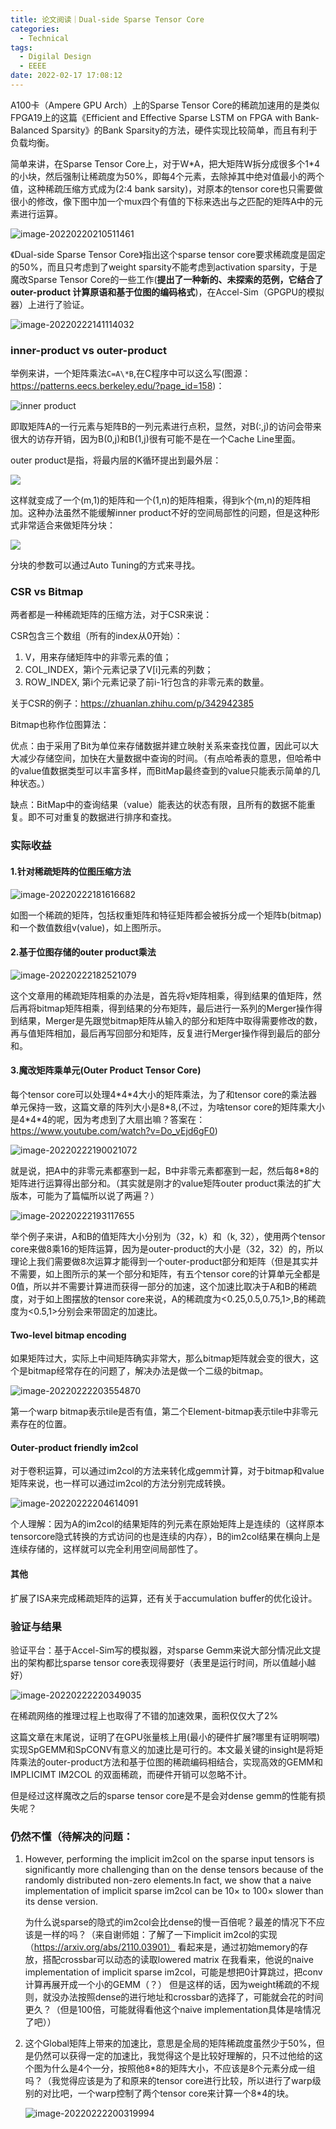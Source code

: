 ```yaml
---
title: 论文阅读｜Dual-side Sparse Tensor Core
categories:
  - Technical
tags:
  - Digilal Design
  - EEEE
date: 2022-02-17 17:08:12
---
```


A100卡（Ampere GPU Arch）上的Sparse Tensor Core的稀疏加速用的是类似FPGA19上的这篇《Efficient and Effective Sparse LSTM on FPGA with Bank-Balanced Sparsity》的Bank Sparsity的方法，硬件实现比较简单，而且有利于负载均衡。

简单来讲，在Sparse Tensor Core上，对于W\*A，把大矩阵W拆分成很多个1\*4的小块，然后强制让稀疏度为50%，即每4个元素，去除掉其中绝对值最小的两个值，这种稀疏压缩方式成为(2:4 bank sarsity)，对原本的tensor core也只需要做很小的修改，像下图中加一个mux四个有值的下标来选出与之匹配的矩阵A中的元素进行运算。

![image-20220220210511461](https://leiblog-imgbed.oss-cn-beijing.aliyuncs.com/img/image-20220220210511461.png)

<!-- more -->

《Dual-side Sparse Tensor Core》指出这个sparse tensor core要求稀疏度是固定的50%，而且只考虑到了weight sparsity不能考虑到activation sparsity，于是魔改Sparse Tensor Core的一些工作(**提出了一种新的、未探索的范例，它结合了 outer-product 计算原语和基于位图的编码格式**)，在Accel-Sim（GPGPU的模拟器）上进行了验证。

![image-20220222141114032](https://leiblog-imgbed.oss-cn-beijing.aliyuncs.com/img/image-20220222141114032.png)

### inner-product vs outer-product

举例来讲，一个矩阵乘法`C=A\*B`,在C程序中可以这么写(图源：https://patterns.eecs.berkeley.edu/?page_id=158)：

![inner product](https://leiblog-imgbed.oss-cn-beijing.aliyuncs.com/img/20220221185923.png)

即取矩阵A的一行元素与矩阵B的一列元素进行点积，显然，对B(:,j)的访问会带来很大的访存开销，因为B(0,j)和B(1,j)很有可能不是在一个Cache Line里面。

outer product是指，将最内层的K循环提出到最外层：

![](https://leiblog-imgbed.oss-cn-beijing.aliyuncs.com/img/20220221191615.png)

这样就变成了一个(m,1)的矩阵和一个(1,n)的矩阵相乘，得到k个(m,n)的矩阵相加。这种办法虽然不能缓解inner product不好的空间局部性的问题，但是这种形式非常适合来做矩阵分块：

![](https://leiblog-imgbed.oss-cn-beijing.aliyuncs.com/img/20220221192433.png)

分块的参数可以通过Auto Tuning的方式来寻找。

### CSR vs Bitmap

两者都是一种稀疏矩阵的压缩方法，对于CSR来说：

CSR包含三个数组（所有的index从0开始）：

1. V，用来存储矩阵中的非零元素的值；
2. COL_INDEX，第i个元素记录了V[i]元素的列数；
3. ROW_INDEX, 第i个元素记录了前i-1行包含的非零元素的数量。

关于CSR的例子：https://zhuanlan.zhihu.com/p/342942385

Bitmap也称作位图算法：

优点：由于采用了Bit为单位来存储数据并建立映射关系来查找位置，因此可以大大减少存储空间，加快在大量数据中查询的时间。（有点哈希表的意思，但哈希中的value值数据类型可以丰富多样，而BitMap最终查到的value只能表示简单的几种状态。）

缺点：BitMap中的查询结果（value）能表达的状态有限，且所有的数据不能重复。即不可对重复的数据进行排序和查找。

### 实际收益

#### 1.针对稀疏矩阵的位图压缩方法

![image-20220222181616682](https://leiblog-imgbed.oss-cn-beijing.aliyuncs.com/img/image-20220222181616682.png)

如图一个稀疏的矩阵，包括权重矩阵和特征矩阵都会被拆分成一个矩阵b(bitmap)和一个数值数组v(value)，如上图所示。

#### 2.基于位图存储的outer product乘法

![image-20220222182521079](https://leiblog-imgbed.oss-cn-beijing.aliyuncs.com/img/image-20220222182521079.png)

这个文章用的稀疏矩阵相乘的办法是，首先将v矩阵相乘，得到结果的值矩阵，然后再将bitmap矩阵相乘，得到结果的分布矩阵，最后进行一系列的Merger操作得到结果，Merger是先跟觉bitmap矩阵从输入的部分和矩阵中取得需要修改的数，再与值矩阵相加，最后再写回部分和矩阵，反复进行Merger操作得到最后的部分和。

#### 3.魔改矩阵乘单元(Outer Product Tensor Core)

每个tensor core可以处理4\*4\*4大小的矩阵乘法，为了和tensor core的乘法器单元保持一致，这篇文章的阵列大小是8\*8,(不过，为啥tensor core的矩阵乘大小是4\*4\*4的呢，因为考虑到了大扇出嘛？答案在：https://www.youtube.com/watch?v=Do_vEjd6gF0)

![image-20220222190021072](https://leiblog-imgbed.oss-cn-beijing.aliyuncs.com/img/image-20220222190021072.png)

就是说，把A中的非零元素都塞到一起，B中非零元素都塞到一起，然后每8*8的矩阵进行运算得出部分和。（其实就是刚才的value矩阵outer product乘法的扩大版本，可能为了篇幅所以说了两遍？）

![image-20220222193117655](https://leiblog-imgbed.oss-cn-beijing.aliyuncs.com/img/image-20220222193117655.png)

举个例子来讲，A和B的值矩阵大小分别为（32，k）和（k, 32），使用两个tensor core来做8乘16的矩阵运算，因为是outer-product的大小是（32，32）的，所以理论上我们需要做8次运算才能得到一个outer-product部分和矩阵（但是其实并不需要，如上图所示的某一个部分和矩阵，有五个tensor core的计算单元全都是0值，所以并不需要计算进而获得一部分的加速，这个加速比取决于A和B的稀疏度，对于如上图摆放的tensor core来说，A的稀疏度为<0.25,0.5,0.75,1>,B的稀疏度为<0.5,1>分别会来带固定的加速比。

#### Two-level bitmap encoding

如果矩阵过大，实际上中间矩阵确实非常大，那么bitmap矩阵就会变的很大，这个是bitmap经常存在的问题了，解决办法是做一个二级的bitmap。

![image-20220222203554870](https://leiblog-imgbed.oss-cn-beijing.aliyuncs.com/img/image-20220222203554870.png)

第一个warp bitmap表示tile是否有值，第二个Element-bitmap表示tile中非零元素存在的位置。

#### Outer-product friendly im2col

对于卷积运算，可以通过im2col的方法来转化成gemm计算，对于bitmap和value矩阵来说，也一样可以通过im2col的方法分别完成转换。

![image-20220222204614091](https://leiblog-imgbed.oss-cn-beijing.aliyuncs.com/img/image-20220222204614091.png)

个人理解：因为A的im2col的结果矩阵的列元素在原始矩阵上是连续的（这样原本tensorcore隐式转换的方式访问的也是连续的内存），B的im2col结果在横向上是连续存储的，这样就可以完全利用空间局部性了。

#### 其他

扩展了ISA来完成稀疏矩阵的运算，还有关于accumulation buffer的优化设计。

### 验证与结果

验证平台：基于Accel-Sim写的模拟器，对sparse Gemm来说大部分情况此文提出的架构都比sparse tensor core表现得要好（表里是运行时间，所以值越小越好）

![image-20220222220349035](https://leiblog-imgbed.oss-cn-beijing.aliyuncs.com/img/image-20220222220349035.png)

在稀疏网络的推理过程上也取得了不错的加速效果，面积仅仅大了2%

这篇文章在末尾说，证明了在GPU张量核上用(最小的硬件扩展?哪里有证明啊喂)实现SpGEMM和SpCONV有意义的加速比是可行的。本文最关键的insight是将矩阵乘法的outer-product方法和基于位图的稀疏编码相结合，实现高效的GEMM和 IMPLICIMT IM2COL 的双面稀疏，而硬件开销可以忽略不计。

但是经过这样魔改之后的sparse tensor core是不是会对dense gemm的性能有损失呢？

### 仍然不懂（待解决的问题：

1. However, performing the implicit im2col on the sparse input tensors is significantly more challenging than on the dense tensors because of the randomly distributed non-zero elements.In fact, we show that a naive implementation of implicit sparse im2col can be 10× to 100× slower than its dense version.

   为什么说sparse的隐式的im2col会比dense的慢一百倍呢？最差的情况下不应该是一样的吗？（来自谢师姐：了解了一下implicit im2col的实现（https://arxiv.org/abs/2110.03901）
   看起来是，通过初始memory的存放，搭配crossbar可以动态的读取lowered matrix
   在我看来，他说的naive implementation of implicit sparse im2col，可能是想把0计算跳过，把conv计算再展开成一个小的GEMM（？）
   但是这样的话，因为weight稀疏的不规则，就没办法按照dense的进行地址和crossbar的选择了，可能就会花的时间更久？（但是100倍，可能就得看他这个naive implementation具体是啥情况了吧））

2. 这个Global矩阵上带来的加速比，意思是全局的矩阵稀疏度虽然少于50%，但是仍然可以获得一定的加速比，我觉得这个是比较好理解的，只不过他给的这个图为什么是4个一分，按照他8*8的矩阵大小，不应该是8个元素分成一组吗？（我觉得应该是为了和原来的tensor core进行比较，所以进行了warp级别的对比吧，一个warp控制了两个tensor core来计算一个8\*4的块。

   ![image-20220222200319994](https://leiblog-imgbed.oss-cn-beijing.aliyuncs.com/img/image-20220222200319994.png)

<!-- more -->
